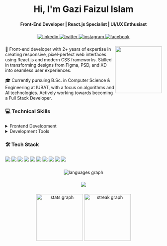 <h1 align="center">Hi, I'm Gazi Faizul Islam</h1>

###

<div align="center">
  <b>Front-End Developer | React.js Specialist | UI/UX Enthusiast</b>
</div>

###

<div align="center">
  <a href="https://www.linkedin.com/in/gazi-faizul-islam/" target="_blank">
    <img src="https://img.shields.io/badge/LinkedIn-0077B5?style=for-the-badge&logo=linkedin&logoColor=white" alt="linkedin"/>
  </a>
  <a href="https://x.com/faizul_gazi" target="_blank">
    <img src="https://img.shields.io/badge/Twitter-1DA1F2?style=for-the-badge&logo=twitter&logoColor=white" alt="twitter"/>
  </a>
  <a href="https://www.instagram.com/ferdowsgazi.008/" target="_blank">
    <img src="https://img.shields.io/badge/Instagram-E4405F?style=for-the-badge&logo=instagram&logoColor=white" alt="instagram"/>
  </a>
  <a href="https://www.facebook.com/md.ferdows.587" target="_blank">
    <img src="https://img.shields.io/badge/Facebook-1877F2?style=for-the-badge&logo=facebook&logoColor=white" alt="facebook"/>
  </a>
</div>


###

<div align="left">
  <img align="right" height="150" src="https://media.giphy.com/media/qgQUggAC3Pfv687qPC/giphy.gif"/>
  <p>🚀 Front-end developer with 2+ years of expertise in creating responsive, pixel-perfect web interfaces using React.js and modern CSS frameworks. Skilled in transforming designs from Figma, PSD, and XD into seamless user experiences.</p>
  <p>🎓 Currently pursuing B.Sc. in Computer Science & Engineering at IUBAT, with a focus on algorithms and AI technologies. Actively working towards becoming a Full Stack Developer.</p>
</div>

###

<h3 align="left">💻 Technical Skills</h3>

###

<details>
<summary>Frontend Development</summary>
- React.js, JavaScript (ES6+)
- HTML5, CSS3
- Bootstrap, Tailwind CSS
- Responsive Design
- UI/UX Implementation
</details>

<details>
<summary>Development Tools</summary>
- Git & GitHub
- VS Code
- Firebase
- RESTful APIs
- Figma
</details>

###

<h3 align="left">🛠️ Tech Stack</h3>

###

<div align="left">
  <img src="https://img.shields.io/badge/React-20232A?style=for-the-badge&logo=react&logoColor=61DAFB" />
  <img src="https://img.shields.io/badge/JavaScript-F7DF1E?style=for-the-badge&logo=javascript&logoColor=black" />
  <img src="https://img.shields.io/badge/Tailwind_CSS-38B2AC?style=for-the-badge&logo=tailwind-css&logoColor=white" />
  <img src="https://img.shields.io/badge/Bootstrap-563D7C?style=for-the-badge&logo=bootstrap&logoColor=white" />
  <img src="https://img.shields.io/badge/HTML5-E34F26?style=for-the-badge&logo=html5&logoColor=white" />
  <img src="https://img.shields.io/badge/CSS3-1572B6?style=for-the-badge&logo=css3&logoColor=white" />
  <img src="https://img.shields.io/badge/Firebase-039BE5?style=for-the-badge&logo=Firebase&logoColor=white" />
  <img src="https://img.shields.io/badge/Python-3776AB?style=for-the-badge&logo=python&logoColor=white" />
  <img src="https://img.shields.io/badge/Java-ED8B00?style=for-the-badge&logo=openjdk&logoColor=white" />
  <img src="https://img.shields.io/badge/GIT-E44C30?style=for-the-badge&logo=git&logoColor=white" />
</div>

###

<div align="center">
  <img src="https://github-readme-stats.vercel.app/api/top-langs/?username=faizul-gazi&theme=radical&hide_border=true&include_all_commits=true&count_private=true&layout=compact" alt="languages graph" />
</div>

###

###

<div align="center">
  <img src="https://profile-counter.glitch.me/faizul-gazi/count.svg?" />
</div>

###

<div align="center">
  <img src="https://github-readme-stats.vercel.app/api?username=faizul-gazi&hide_title=false&hide_rank=false&show_icons=true&include_all_commits=true&count_private=true&disable_animations=false&theme=radical&locale=en&hide_border=true" height="150" alt="stats graph" />
  <img src="https://github-readme-streak-stats.herokuapp.com/?user=faizul-gazi&theme=radical&hide_border=true" height="150" alt="streak graph" />
</div>

###
